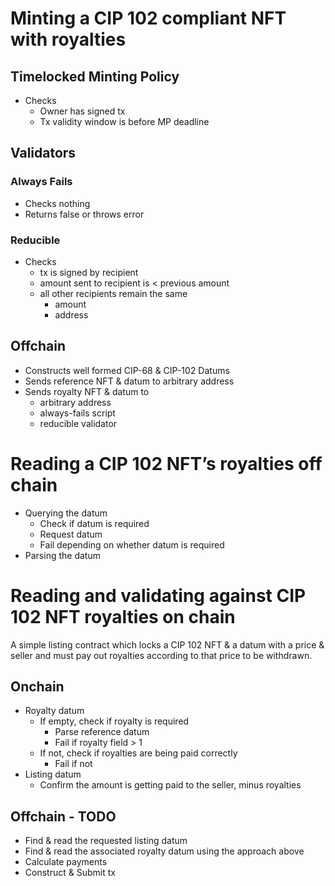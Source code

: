 # Minting a CIP 102 compliant NFT with royalties

## Timelocked Minting Policy
- Checks
  - Owner has signed tx
  - Tx validity window is before MP deadline

## Validators

### Always Fails
- Checks nothing
- Returns false or throws error

### Reducible 
- Checks
	- tx is signed by recipient
	- amount sent to recipient is < previous amount
	- all other recipients remain the same
		- amount
		- address

## Offchain
- Constructs well formed CIP-68 & CIP-102 Datums
- Sends reference NFT & datum to arbitrary address
- Sends royalty NFT & datum to
	- arbitrary address
	- always-fails script
	- reducible validator

# Reading a CIP 102 NFT’s royalties off chain

- Querying the datum
	- Check if datum is required
	- Request datum
	- Fail depending on whether datum is required
- Parsing the datum


# Reading and validating against CIP 102 NFT royalties on chain

A simple listing contract which locks a CIP 102 NFT & a datum with a price & seller and must pay out royalties according to that price to be withdrawn.

## Onchain

- Royalty datum
	- If empty, check if royalty is required
		- Parse reference datum
		- Fail if royalty field > 1
	- If not, check if royalties are being paid correctly
		- Fail if not
- Listing datum
	- Confirm the amount is getting paid to the seller, minus royalties

## Offchain - TODO

- Find & read the requested listing datum
- Find & read the associated royalty datum using the approach above
- Calculate payments
- Construct & Submit tx